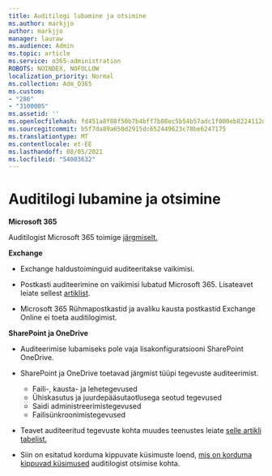 ```yaml
---
title: Auditilogi lubamine ja otsimine
ms.author: markjjo
author: markjjo
manager: lauraw
ms.audience: Admin
ms.topic: article
ms.service: o365-administration
ROBOTS: NOINDEX, NOFOLLOW
localization_priority: Normal
ms.collection: Adm_O365
ms.custom:
- "286"
- "3100005"
ms.assetid: ''
ms.openlocfilehash: fd451a8f08f50b7b4bff7b08ec5b54b57adc1f000eb8224112d84a4fb20e4359
ms.sourcegitcommit: b5f7da89a650d2915dc652449623c78be6247175
ms.translationtype: MT
ms.contentlocale: et-EE
ms.lasthandoff: 08/05/2021
ms.locfileid: "54003632"
---
```

# <a name="enable-and-search-the-audit-log"></a>Auditilogi lubamine ja otsimine

**Microsoft 365**

Auditilogist Microsoft 365 toimige [järgmiselt.](https://docs.microsoft.com/microsoft-365/compliance/search-the-audit-log-in-security-and-compliance#search-the-audit-log)

**Exchange**

- Exchange haldustoiminguid auditeeritakse vaikimisi.

- Postkasti auditeerimine on vaikimisi lubatud Microsoft 365. Lisateavet leiate sellest  [artiklist](https://docs.microsoft.com/microsoft-365/compliance/enable-mailbox-auditing).

- Microsoft 365 Rühmapostkastid ja avaliku kausta postkastid Exchange Online ei toeta auditilogimist.

**SharePoint ja OneDrive**

- Auditeerimise lubamiseks pole vaja lisakonfiguratsiooni SharePoint OneDrive.

- SharePoint ja OneDrive toetavad järgmist tüüpi tegevuste auditeerimist.

    - Faili-, kausta- ja lehetegevused
    - Ühiskasutus ja juurdepääsutaotlusega seotud tegevused
    - Saidi administreerimistegevused
    - Failisünkroonimistegevused

- Teavet auditeeritud tegevuste kohta muudes teenustes leiate [selle artikli tabelist.](https://docs.microsoft.com/microsoft-365/compliance/search-the-audit-log-in-security-and-compliance#audited-activities)

- Siin on esitatud korduma kippuvate küsimuste loend, [mis on korduma kippuvad küsimused](https://docs.microsoft.com/microsoft-365/compliance/search-the-audit-log-in-security-and-compliance#frequently-asked-questions) auditilogist otsimise kohta.